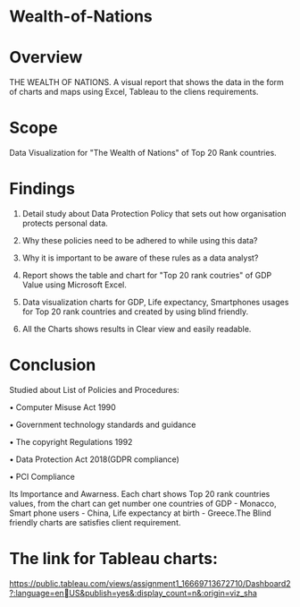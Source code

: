# Wealth-of-Nations
# Overview 
THE WEALTH OF NATIONS. A visual report that shows the data in the  form of charts and maps using Excel,  Tableau to the cliens requirements.

# Scope 
Data Visualization for "The Wealth of Nations" of Top 20 Rank countries.

# Findings 
1. Detail study about Data Protection Policy that sets out how organisation protects personal data.

2. Why these policies need to be adhered to while using this data?

3. Why it is important to be aware of these rules as a data analyst?

4. Report shows the table and chart for "Top 20 rank coutries" of GDP Value using Microsoft Excel.

5. Data visualization charts for GDP, Life expectancy, Smartphones usages for Top 20 rank
countries and created by using blind friendly.

6. All the Charts shows results in Clear view and easily readable.

# Conclusion
 Studied about List of Policies and Procedures:
 
• Computer Misuse Act 1990

• Government technology standards and guidance

• The copyright Regulations 1992

• Data Protection Act 2018(GDPR compliance)

• PCI Compliance

Its Importance and Awarness. Each chart shows Top 20 rank countries values, from the chart can get number one countries of GDP - Monacco,
Smart phone users - China, Life expectancy at birth - Greece.The Blind friendly charts are satisfies client requirement.

# The link for Tableau charts:
https://public.tableau.com/views/assignment1_16669713672710/Dashboard2?:language=enUS&publish=yes&:display_count=n&:origin=viz_sha
